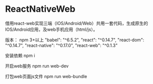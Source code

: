 # ReactNativeWeb
借用react-web实现三端（IOS/Android/Web）共用一套代码，生成原生的IOS/Android应用，及web手机应用（html/js）。

版本：
npm 3+以上
"babel": "^6.5.2",
"react": "^0.14.7",
"react-dom": "^0.14.7",
"react-native": "^0.17.0",
"react-web": "^0.1.3"


安装依赖
npm i 

开启web服务 
npm run web-dev

打包web页面js文件
npm run web-bundle



